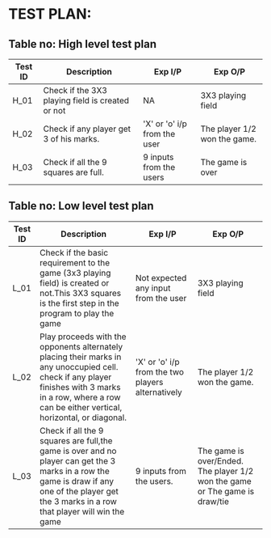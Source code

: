 # TEST PLAN:

## Table no: High level test plan

|Test ID | Description | Exp I/P | Exp O/P |
|--------|-------------|---------|---------|
|H_01    |  Check if the 3X3 playing field is created or not           |    NA     |      3X3 playing field   |
|H_02    |Check if any player get 3 of his marks.             |   'X' or 'o' i/p from the user      |The player 1/2 won the game.|
|H_03    | Check if all the 9 squares are full.            |   9 inputs from the users      |     The game is over    |



## Table no: Low level test plan

|Test ID | Description | Exp I/P | Exp O/P |
|--------|-------------|---------|---------|
|L_01    | Check if the basic requirement to the game  (3x3 playing field) is created or not.This 3X3 squares is the first step in the program to play the game |    Not expected                   any input from the user |  3X3 playing field  |
|L_02    |  Play proceeds with the opponents alternately placing their marks in any unoccupied cell. check if any player finishes  with 3 marks in a row, where a row can be either                  vertical, horizontal, or diagonal. |   'X' or 'o' i/p from the two players alternatively      |   The player 1/2 won the game.      |
|L_03    |   Check if all the 9 squares are full,the game is over and no player can get the 3 marks in a row the game is draw if any one of the player get the 3 marks in a row                     that player will win the game           |  9 inputs from the users.       |                The game is over/Ended.       The player 1/2 won the game or The game is draw/tie |
